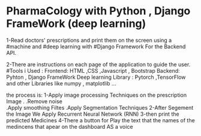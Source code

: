 # PharmaCology with Python , Django FrameWork (deep learning) 
1-Read doctors' prescriptions and print them on the screen using a #machine and #deep learning with #Django Framework For the Backend API.

2-There are instructions on each page of the application to guide the user.
#Tools i Used :
Frontend: HTML ,CSS ,Javascript , Bootstrap 
Backend: Pyhton , Django  FrameWork
Deep learning Library : Pytorch ,TensorFlow  and other Libraries like numpy , matplotlib ...

the process is: 
1-Apply image processing Techniques on the prescription Image  .
   .Remove noise  
   .Apply smoothing Filtes 
   .Apply Segmentation Techniques
2-After Segement the Image We Apply Recurrent Neural Network (RNN)
3-then print the predicted Medicines 
4-There a button for Play the text that the names of the medincens that apear on the dashboard AS a voice
 
 


